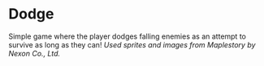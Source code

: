 # Dodge
Simple game where the player dodges falling enemies as an attempt to survive as long as they can!
*Used sprites and images from Maplestory by Nexon Co., Ltd.*
